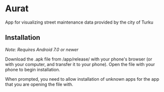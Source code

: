 # Aurat
App for visualizing street maintenance data provided by the city of Turku

## Installation
*Note: Requires Android 7.0 or newer*

Download the .apk file from /app/release/ with your phone's browser (or with your computer, and transfer it to your phone). Open the file with your phone to begin installation.

When prompted, you need to allow installation of unknown apps for the app that you are opening the file with.
